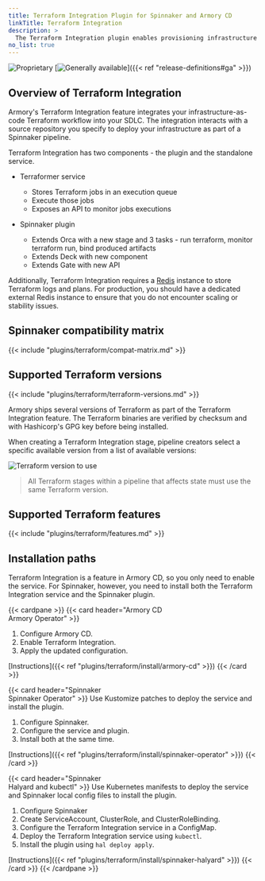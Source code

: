 ```yaml
---
title: Terraform Integration Plugin for Spinnaker and Armory CD
linkTitle: Terraform Integration
description: >
  The Terraform Integration plugin enables provisioning infrastructure using Terraform as part of your Spinnaker and Armory Continuous Deployment pipelines.   
no_list: true
---
```


![Proprietary](/images/proprietary.svg) [![Generally available](/images/ga.svg)]({{< ref "release-definitions#ga" >}})

## Overview of Terraform Integration

Armory's Terraform Integration feature integrates your infrastructure-as-code Terraform workflow into your SDLC. The integration interacts with a source repository you specify to deploy your infrastructure as part of a Spinnaker pipeline.

Terraform Integration has two components - the plugin and the standalone service.

* Terraformer service

  * Stores Terraform jobs in an execution queue
  * Execute those jobs
  * Exposes an API to monitor jobs executions

* Spinnaker plugin

  * Extends Orca with a new stage and 3 tasks - run terraform, monitor terraform run, bind produced artifacts
  * Extends Deck with new component
  * Extends Gate with new API

Additionally, Terraform Integration requires a [Redis](https://redis.io/) instance to store Terraform logs and plans. For production, you should have a dedicated external Redis instance to ensure that you do not encounter scaling or stability issues.

## Spinnaker compatibility matrix

{{< include "plugins/terraform/compat-matrix.md" >}}

## Supported Terraform versions

{{< include "plugins/terraform/terraform-versions.md" >}}

Armory ships several versions of Terraform as part of the Terraform Integration feature. The Terraform binaries are verified by checksum and with Hashicorp's GPG key before being installed.

When creating a Terraform Integration stage, pipeline creators select a specific available version from a list of available versions:

![Terraform version to use](/images/plugins/terraform/terraform_version.png)

>All Terraform stages within a pipeline that affects state must use the same Terraform version.

## Supported Terraform features

{{< include "plugins/terraform/features.md" >}}

## Installation paths

Terraform Integration is a feature in Armory CD, so you only need to enable the service. For Spinnaker, however, you need to install both the Terraform Integration service and the Spinnaker plugin.

{{< cardpane >}}
{{< card header="Armory CD<br>Armory Operator" >}}

1. Configure Armory CD.
1. Enable Terraform Integration.
1. Apply the updated configuration.

[Instructions]({{< ref "plugins/terraform/install/armory-cd" >}})
{{< /card >}}

{{< card header="Spinnaker<br>Spinnaker Operator" >}}
Use Kustomize patches to deploy the service and install the plugin.

1. Configure Spinnaker.
1. Configure the service and plugin.
1. Install both at the same time.

[Instructions]({{< ref "plugins/terraform/install/spinnaker-operator" >}})
{{< /card >}}

{{< card header="Spinnaker<br>Halyard and kubectl" >}}
Use Kubernetes manifests to deploy the service and Spinnaker local config files to install the plugin.

1. Configure Spinnaker
1. Create ServiceAccount, ClusterRole, and ClusterRoleBinding.
1. Configure the Terraform Integration service in a ConfigMap.
1. Deploy the Terraform Integration service using `kubectl`.
1. Install the plugin using `hal deploy apply`.

[Instructions]({{< ref "plugins/terraform/install/spinnaker-halyard" >}})
{{< /card >}}
{{< /cardpane >}}
